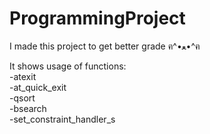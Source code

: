 # ProgrammingProject
I made this project to get better grade
ฅ^•ﻌ•^ฅ

It shows usage of functions:<br>
 -atexit<br>
 -at_quick_exit<br>
 -qsort<br>
 -bsearch<br>
 -set_constraint_handler_s<br>
